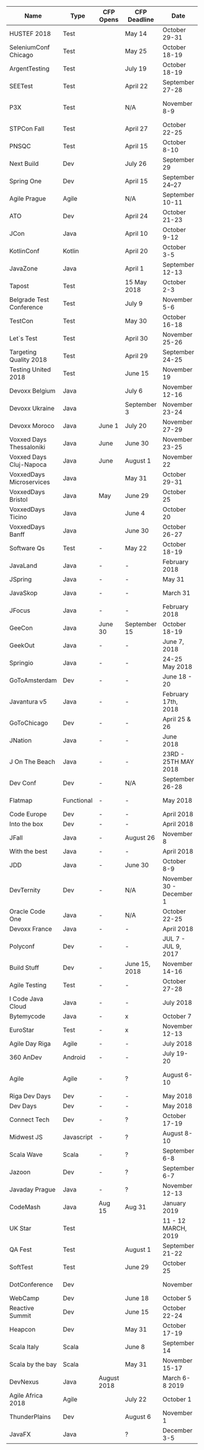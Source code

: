 | **Name**                     | **Type**       | **CFP Opens**   | **CFP Deadline**  | **Date**                    | **City**                      | **Country**        | **Website**                                                                                      | **CFP Website**                                                                                      |
|--------------------------|------------|-------------|---------------|--------------------------|---------------------------|----------------|----------------------------------------------------------------------------------------------|--------------------------------------------------------------------------------------------------|
| HUSTEF 2018              | Test       |             | May 14        | October 29-31            | Budapest                  | Hungary        | https://www.hustef.hu/                                                                       | https://www.hustef.hu/call-for-proposals/                                                        |
| SeleniumConf Chicago     | Test       |             | May 25        | October 18-19            | Chicago                   | USA            | https://www.seleniumconf.us/                                                                 | https://www.papercall.io/seleniumconfchicago                                                     |
| ArgentTesting            | Test       |             | July 19       | October 18-19            | Buenos Aires              | Argentina      | https://argentesting.com/                                                                    | https://argentesting.com/edicion-2018/ponencias/                                                 |
| SEETest                  | Test       |             | April 22      | September 27-28          | Belgrade                  | Serbia         | https://seetest.org/                                                                         |                                                                                                  |
| P3X                      | Test       |             | N/A           | November 8-9             | London                    | UK             | https://skillsmatter.com/conferences/10367-p3x-people-product-process-exchange-2018#overview | https://skillsmatter.com/conferences/10367-p3x-people-product-process-exchange-2018#get_involved |
| STPCon Fall              | Test       |             | April 27      | October 22-25            | Arlington                 | USA            | http://www.stpcon.com/                                                                       | https://www.stpcon.com/submit/                                                                   |
| PNSQC                    | Test       |             | April 15      | October 8-10             | Portland                  | USA            | https://www.pnsqc.org/                                                                       | https://www.pnsqc.org/2018-conference/call-proposals/                                            |
| Next Build               | Dev        |             | July 26       | September 29             | Eindhoven                 | Netherland     | http://nextbuild.nl/                                                                         | http://nextbuild.nl/call-for-papers/                                                             |
| Spring One               | Dev        |             | April 15      | September 24–27          | Washington, D.C.          | USA            | https://springoneplatform.io                                                                 | https://springoneplatform.io/cfp                                                                 |
| Agile Prague             | Agile      |             | N/A           | September 10-11          | Prague                    | Czech Republic | http://agileprague.com/                                                                      | http://agileprague.com/call-for-participation.htm                                                |
| ATO                      | Dev        |             | April 24      | October 21-23            | North Carolina            | USA            | https://allthingsopen.org/                                                                   | https://allthingsopen.org/call-for-papers/                                                       |
| JCon                     | Java       |             | April 10      | October 9-12             | Dusseldorf                | Germany        | http://jcon.one/de/                                                                          | http://jcon.one/de/Call-for-Papers.html                                                          |
| KotlinConf               | Kotlin     |             | April 20      | October 3-5              | Amsterdam                 | Netherland     | https://kotlinconf.com/                                                                      | https://sessionize.com/kotlinconf                                                                |
| JavaZone                 | Java       |             | April 1       | September 12-13          | Oslo                      | Norway         | https://2018.javazone.no                                                                     | https://2018.javazone.no/speakers                                                                |
| Tapost                   | Test       |             | 15 May 2018   | October 2-3              | Riga                      | Latvia         | http://www.tapost.org                                                                        | http://www.tapost.org/call-for-papers/                                                           |
| Belgrade Test Conference | Test       |             | July 9        | November 5-6             | Belgrade                  | Serbia         | https://bg-testconference.rs/                                                                | https://bg-testconference.rs/#speakers-and-sponsors                                              |
| TestCon                  | Test       |             | May 30        | October 16-18            | Vilnus                    | Lithuania      | http://www.testcon.lt                                                                        | http://www.testcon.lt/becomeaspeaker/                                                            |
| Let`s Test               | Test       |             | April 30      | November 25-26           | Magaliesburg              | South Africa   | http://lets-test.com/?page_id=5546                                                           | https://www.papercall.io/letstestsouthafrica2018                                                 |
| Targeting Quality 2018   | Test       |             | April 29      | September 24-25          | Cambridge                 | Canada         | https://kwsqa.org/                                                                           | https://kwsqa.org/tq2018/                                                                        |
| Testing United 2018      | Test       |             | June 15       | November 19              | Bratislava                | Slovakia       | https://testingunited.com/                                                                   | https://testingunited.com/                                                                       |
| Devoxx Belgium           | Java       |             | July 6        | November 12-16           | Antwerp                   | Belgium        | https://devoxx.be                                                                            | https://dvbe18.confinabox.com/                                                                   |
| Devoxx Ukraine           | Java       |             | September 3   | November 23-24           | Kyiv                      | Ukraine        | https://javaday.org.ua/                                                                      | https://dvua18.confinabox.com/                                                                   |
| Devoxx Moroco            | Java       | June 1      | July 20       | November 27-29           | Marrakech                 | Moroco         | https://devoxx.ma/                                                                           | https://cfp.devoxx.ma/                                                                           |
| Voxxed Days Thessaloniki | Java       | June        | June 30       | November 23-25           | Thessaloniki              | Greece         | https://voxxeddays.com/thessaloniki                                                          |                                                                                                  |
| Voxxed Days Cluj-Napoca  | Java       | June        | August 1      | November 22              | Cluj Napoca               | Romania        | https://voxxeddays.com/romania/cluj-napoca/2018-11-22/                                       | https://www.papercall.io/vdcluj2018                                                              |
| VoxxedDays Microservices | Java       |             | May 31        | October 29-31            | Paris                     | France         | https://voxxeddays.com/microservices/                                                        | https://vxdms2018.confinabox.com/                                                                |
| VoxxedDays Bristol       | Java       | May         | June 29       | October 25               | Bristol                   | UK             | https://voxxeddays.com/bristol/                                                              | https://www.papercall.io/voxxeddaysbristol2018                                                   |
| VoxxedDays Ticino        | Java       |             | June 4        | October 20               | Ticino                    | Italy          | https://voxxeddays.com/ticino/                                                               | https://cfpvdt18.confinabox.com/                                                                 |
| VoxxedDays Banff         | Java       |             | June 30       | October 26-27            | Banff                     | Canada         | https://banff2018.confinabox.com/                                                            | https://banff2018.confinabox.com/                                                                |
| Software Qs              | Test       | -           | May 22        | October 18-19            | Frankfurt                 | Germany        | https://www.qs-tag.de/                                                                       | https://www.qs-tag.de/en/call-for-papers/                                                        |
| JavaLand                 | Java       | -           | -             | February 2018            | Berlin                    |                | https://www.javaland.eu/de/javaland-2018/                                                    |                                                                                                  |
| JSpring                  | Java       | -           | -             | May 31                   | Netherland                |                | https://www.javaland.eu/de/javaland-2018/                                                    |                                                                                                  |
| JavaSkop                 | Java       | -           | -             | March 31                 | Macedonia                 |                | http://jug.mk/java-day/2018/01/04/javaskop-2018-cfp.html                                     |                                                                                                  |
| JFocus                   | Java       | -           | -             | February 2018            | Sweden                    |                | https://www.jfokus.se/jfokus/                                                                |                                                                                                  |
| GeeCon                   | Java       | June 30     | September 15  | October 18-19            | Prague                    | Czech Republic | https://2018.geecon.cz/                                                                      | https://2018.geecon.cz/cfp/                                                                      |
| GeekOut                  | Java       | -           | -             | June 7, 2018             | Estonia                   |                | https://2018.geekout.ee/                                                                     |                                                                                                  |
| Springio                 | Java       | -           | -             | 24-25 May 2018           | Barcelona, Spain          |                | https://2018.springio.net/                                                                   |                                                                                                  |
| GoToAmsterdam            | Dev        | -           | -             | June 18 - 20             | Amsterdam                 |                | https://gotoams.nl/                                                                          |                                                                                                  |
| Javantura v5             | Java       | -           | -             | February 17th, 2018      | Zagreb                    |                | https://javantura.com/                                                                       |                                                                                                  |
| GoToChicago              | Dev        | -           | -             | April 25 & 26            | Chicago                   |                | https://gotochgo.com/                                                                        |                                                                                                  |
| JNation                  | Java       | -           | -             | June 2018                | Portugal                  |                | https://jnation.pt/                                                                          |                                                                                                  |
| J On The Beach           | Java       | -           | -             | 23RD - 25TH MAY 2018     | Spain                     |                | https://jonthebeach.com/                                                                     |                                                                                                  |
| Dev Conf                 | Dev        | -           | N/A           | September 26-28          | Krakow                    | Poland         | http://devconf.pl/                                                                           |                                                                                                  |
| Flatmap                  | Functional | -           | -             | May 2018                 | OSLO NORWAY               |                | https://2018.flatmap.no/                                                                     |                                                                                                  |
| Code Europe              | Dev        | -           | -             | April 2018               | Poland                    |                | https://www.codeeurope.pl/en                                                                 |                                                                                                  |
| Into the box             | Dev        | -           | -             | April 2018               | Texas                     |                | https://www.intothebox.org/                                                                  |                                                                                                  |
| JFall                    | Java       | -           | August 26     | November 8               | Ede                       | Netherland     | https://jfall.nl/                                                                            | https://jfall.nl/cfp/                                                                            |
| With the best            | Java       | -           | -             | April 2018               | Online                    |                | https://java.withthebest.com/                                                                |                                                                                                  |
| JDD                      | Java       | -           | June 30       | October 8-9              | Krakow                    | Poland         | https://jdd.org.pl/                                                                          | https://jdd.org.pl/cfp.html                                                                      |
| DevTernity               | Dev        | -           | N/A           | November 30 - December 1 | Riga                      | Latvia         | https://devternity.com/                                                                      |                                                                                                  |
| Oracle Code One          | Java       | -           | N/A           | October 22-25            | San Francisco             | USA            | https://www.oracle.com/code-one/index.html                                                   |                                                                                                  |
| Devoxx France            | Java       | -           | -             | April 2018               | France                    |                | https://www.devoxx.fr/                                                                       |                                                                                                  |
| Polyconf                 | Dev        | -           | -             | JUL 7 - JUL 9, 2017      | PARIS, FRANCE             |                | https://polyconf.com/                                                                        |                                                                                                  |
| Build Stuff              | Dev        | -           | June 15, 2018 | November 14-16           | Vilnus                    | Lithuania      | https://www.buildstuff.lt/blog/call-for-papers-is-open-now                                   | https://www.buildstuff.lt                                                                        |
| Agile Testing            | Test       | -           | -             | October 27-28            | Online                    | Online         | http://conferenciagiletesters.com/                                                           |                                                                                                  |
| I Code Java Cloud        | Java       | -           | -             | July 2018                | Cape Town.                |                | https://events.offerzen.com/events/Cape-Town-Java-Cloud-Conference-2018-Day-2                |                                                                                                  |
| Bytemycode               | Java       | -           | x             | October 7                | Wroclaw                   | Poland         | https://bytemycode.pl/                                                                       | https://bytemycode.pl/#speakers                                                                  |
| EuroStar                 | Test       | -           | x             | November 12-13           | The Hague                 | Netherlands    | https://conference.eurostarsoftwaretesting.com/                                              | https://conference.eurostarsoftwaretesting.com/speakers/call-for-submissions/                    |
| Agile Day Riga           | Agile      | -           | -             | July 2018                | Riga                      |                | https://www.agiledayriga.lv/                                                                 |                                                                                                  |
| 360 AnDev                | Android    | -           | -             | July 19-20               | Denver                    |                | https://360andev.com/call-for-papers/                                                        |                                                                                                  |
| Agile                    | Agile      | -           | ?             | August 6-10              | San Diego, California USA |                | https://www.agilealliance.org/agile2018/                                                     | https://www.agilealliance.org/agile2018/                                                         |
| Riga Dev Days            | Dev        | -           | -             | May 2018                 | Riga                      |                | https://rigadevdays.lv/                                                                      |                                                                                                  |
| Dev Days                 | Dev        | -           | -             | May 2018                 | Vilnius                   |                | https://devdays.lt/                                                                          |                                                                                                  |
| Connect Tech             | Dev        | -           | ?             | October 17-19            | Atlanta                   | USA            | http://connect.tech/                                                                         | http://connect.tech/cfp.html                                                                     |
| Midwest JS               | Javascript | -           | ?             | August 8-10              | Minnapolis                | USA            | http://midwestjs.com/#/main                                                                  |                                                                                                  |
| Scala Wave               | Scala      | -           | ?             | September 6-8            | Gdańsk                    | Poland         | http://www.scalawave.io/                                                                     |                                                                                                  |
| Jazoon                   | Dev        | -           | ?             | September 6-7            | Bern                      | Switzerland    | http://jazoon.com/                                                                           |                                                                                                  |
| Javaday Prague           | Java       | -           | ?             | November 12-13           | Prague                    | Czech Republic | https://www.javadays.cz/cs/                                                                  |                                                                                                  |
| CodeMash                 | Java       | Aug 15      | Aug 31        | January 2019             | Sandusky, Ohio            |                | http://www.codemash.org/                                                                     |                                                                                                  |
| UK Star                  | Test       |             |               | 11 - 12 MARCH, 2019      | LONDON                    |                | https://ukstar.eurostarsoftwaretesting.com/                                                  |                                                                                                  |
| QA Fest                  | Test       |             | August 1      | September 21-22          | Kiev                      | Ukraine        | http://qafest.com/speakers_eng.html                                                          | http://qafest.com                                                                                |
| SoftTest                 | Test       |             | June 29       | October 25               | Dublin                    | Ireland        | http://softtest.ie/softtest-2018-call-for-speakers/                                          | http://softtest.ie                                                                               |
| DotConference            | Dev        |             |               | November                 | All over                  |                | https://www.dotconferences.com/blog/new-call-for-papers-for-all-our-conferences              |                                                                                                  |
| WebCamp                  | Dev        |             | June 18       | October 5                | Zagreb                    | Croatia        | https://2018.webcampzg.org/                                                                  |                                                                                                  |
| Reactive Summit          | Dev        |             | June 15       | October 22-24            | Montreal                  | Canada         | https://www.reactivesummit.org/call-for-proposals                                            | https://www.reactivesummit.org                                                                   |
| Heapcon                  | Dev        |             | May 31        | October 17-19            | Belgrade                  | Serbia         | https://heapcon.io/                                                                          |                                                                                                  |
| Scala Italy              | Scala      |             | June 8        | September 14             | Florence                  | Italy          | http://2018.scala-italy.it/                                                                  | https://www.papercall.io/scala-italy2018                                                         |
| Scala by the bay         | Scala      |             | May 31        | November 15-17           | San Francisco             | USA            | http://scale.bythebay.io/                                                                    |                                                                                                  |
| DevNexus                 | Java       | August 2018 |               | March 6-8 2019           | Atlanta                   |                | http://devnexus.com/                                                                         |                                                                                                  |
| Agile Africa 2018        | Agile      |             | July 22       | October 1                | Johannesburg              | South Africa   | http://www.agileafricaconf.com/                                                              | https://www.papercall.io/agileafrica2018                                                         |
| ThunderPlains            | Dev        |             | August 6      | November 1               | Oklahoma City             | USA            | https://2018.thunderplainsconf.com/                                                          | https://cfp.techlahoma.org/events/thunderplains-2018                                             |
| JavaFX                   | Java       |             | ?             | December 3-5             | Zurich                    | Switzerland    | https://www.javafx-days.com/                                                                 | https://www.javafx-days.com/cfp                                                                  |